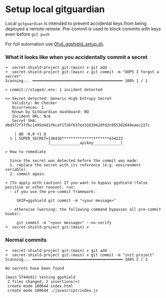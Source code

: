 # Setup local gitguardian

Local `gitguardian` is intended to prevent accidental keys from being deployed a remote remote.
Pre-commit is used to block commits with keys even before `git push`

For full automation use [0full_ggshield_setup.sh](./01-full_ggshield_setup.sh).


### What it looks like when you accidentally commit a secret
```
➜  secret-shield-project git:(main) ✗ git add .                       
➜  secret-shield-project git:(main) ✗ git commit -m "OOPS I forgot a secret"
Scanning... ━━━━━━━━━━━━━━━━━━━━━━━━━━━━━━━━━━━━━━━━ 100% 1 / 1

> commit://staged/.env: 1 incident detected

>> Secret detected: Generic High Entropy Secret
   Validity: No Checker
   Occurrences: 1
   Known by GitGuardian dashboard: NO
   Incident URL: N/A
   Secret SHA: dbd5f2f3ffbc1495d4d1f6caf1f26f637ee31839428fd3c0553d2649eaec227c

    | @@ -0,0 +1 @
  1 | SUPER_SECRET=138410*********************434223
                   |_____________apikey____________|

> How to remediate

  Since the secret was detected before the commit was made:
  1. replace the secret with its reference (e.g. environment variable).
  2. commit again.

> [To apply with caution] If you want to bypass ggshield (false positive or other reason), run:
  - if you use the pre-commit framework:

     SKIP=ggshield git commit -m "<your message>"

  - otherwise (warning: the following command bypasses all pre-commit hooks):

     git commit -m "<your message>" --no-verify
➜  secret-shield-project git:(main) ✗ 
```

### Normal commits
```
➜  secret-shield-project git:(main) ✗ git add .
➜  secret-shield-project git:(main) ✗ git commit -m "init project"
Scanning... ━━━━━━━━━━━━━━━━━━━━━━━━━━━━━━━━━━━━━━━━ 100% 2 / 2

No secrets have been found

[main 5744e91] testing ggshield
 2 files changed, 2 insertions(+)
 create mode 100644 index.html
 create mode 100644 ./javascript/index.js
```